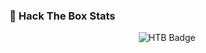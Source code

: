 <h3>🧠 Hack The Box Stats</h3>
<p align="center">
  <img src="https://www.hackthebox.com/badge/image/2170485" alt="HTB Badge">
</p>

